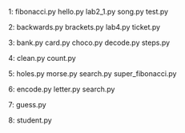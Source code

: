 1:
fibonacci.py
hello.py
lab2_1.py
song.py
test.py

2:
backwards.py
brackets.py
lab4.py
ticket.py

3:
bank.py
card.py
choco.py
decode.py
steps.py

4:
clean.py
count.py

5:
holes.py
morse.py
search.py
super_fibonacci.py

6:
encode.py
letter.py
search.py

7:
guess.py

8:
student.py
